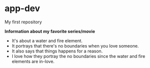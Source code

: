 # app-dev
My first repository

**Information about my favorite series/movie**
- It's about a water and fire element.
- It portrays that there's no boundaries when you love someone.
- It also says that things happens for a reason.
- I love how they portray the no boundaries since the water and fire elements are in-love.
